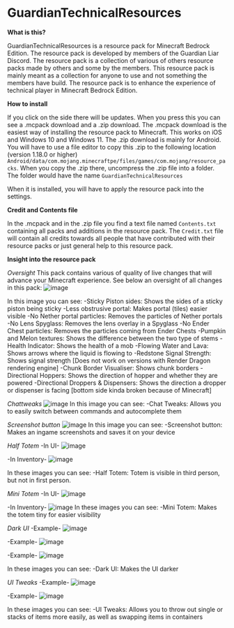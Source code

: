# GuardianTechnicalResources

**What is this?**

GuardianTechnicalResources is a resource pack for Minecraft Bedrock Edition. The resource pack is developed by members of the Guardian Liar Discord. The resource pack is a collection of various of others resource packs made by others and some by the members. This resource pack is mainly meant as a collection for anyone to use and not something the members have build. The resource pack is to enhance the experience of technical player in Minecraft Bedrock Edition.

**How to install**

If you click on the side there will be updates. When you press this you can see a .mcpack download and a .zip download. 
  The .mcpack download is the easiest way of installing the resource pack to Minecraft. This works on iOS and Windows 10 and Windows 11.
  The .zip download is mainly for Android. You will have to use a file editor to copy this .zip to the following location (version 1.18.0 or higher) `Android/data/com.mojang.minecraftpe/files/games/com.mojang/resource_packs`. When you copy the .zip there, uncompress the .zip file into a folder. The folder would have the name `GuardianTechnicalResources`
  
When it is installed, you will have to apply the resource pack into the settings.

**Credit and Contents file**

In the .mcpack and in the .zip file you find a text file named `Contents.txt` containing all packs and additions in the resource pack. The `Credit.txt` file will contain all credits towards all people that have contributed with their resource packs or just general help to this resource pack.

**Insight into the resource pack**

_Oversight_
This pack contains various of quality of live changes that will advance your Minecraft experience. See below an oversight of all changes in this pack:
![image](https://user-images.githubusercontent.com/80174370/155613490-4feb793e-25f8-4b09-822d-79f1e282d9e4.png)

In this image you can see:
-Sticky Piston sides: Shows the sides of a sticky piston being sticky
-Less obstrusive portal: Makes portal (tiles) easier visible
-No Nether portal particles: Removes the particles of Nether portals
-No Lens Spyglass: Removes the lens overlay in a Spyglass
-No Ender Chest particles: Removes the particles coming from Ender Chests
-Pumpkin and Melon textures: Shows the difference between the two type of stems
-Health Indicator: Shows the health of a mob
-Flowing Water and Lava: Shows arrows where the liquid is flowing to
-Redstone Signal Strength: Shows signal strength [Does not work on versions with Render Dragon rendering engine] 
-Chunk Border Visualiser: Shows chunk borders
-Directional Hoppers: Shows the direction of hopper and whether they are powered
-Directional Droppers & Dispensers: Shows the direction a dropper or dispenser is facing [bottom side kinda broken because of Minecraft]

_Chattweaks_
![image](https://user-images.githubusercontent.com/80174370/155613853-b76b9abe-884d-42a9-89d2-97b45dd37338.png)
In this image you can see:
-Chat Tweaks: Allows you to easily switch between commands and autocomplete them

_Screenshot button_
![image](https://user-images.githubusercontent.com/80174370/155613815-b92bd79c-6316-4a0b-9d64-c0b4577063e2.png)
In this image you can see:
-Screenshot button: Makes an ingame screenshots and saves it on your device

_Half Totem_
-In UI-
![image](https://user-images.githubusercontent.com/80174370/155614643-57c0df4d-2aa2-422f-8616-95b268aab9c4.png)

-In Inventory-
![image](https://user-images.githubusercontent.com/80174370/155614583-1b7e099b-ee1b-4ab0-9a77-d4ed679d5bed.png)

In these images you can see:
-Half Totem: Totem is visible in third person, but not in first person.

_Mini Totem_
-In UI-
![image](https://user-images.githubusercontent.com/80174370/155614073-303d9e2a-547d-4f79-b1a1-96711d4ee16d.png)

-In Inventory-
![image](https://user-images.githubusercontent.com/80174370/155614027-9fc894e8-db56-4c21-a852-88ddc76de84c.png)
In these images you can see:
-Mini Totem: Makes the totem tiny for easier visibility

_Dark UI_
-Example-
![image](https://user-images.githubusercontent.com/80174370/155615885-b7a34cd5-a3b4-46df-810d-d9ebdd2136c7.png)

-Example-
![image](https://user-images.githubusercontent.com/80174370/155615982-c8e5c6ef-aa2d-43f3-bfbb-f0ff0fb0d45c.png)

-Example-
![image](https://user-images.githubusercontent.com/80174370/155616007-c7d4bd90-9a28-4e8c-953b-b73b39b14050.png)

In these images you can see:
-Dark UI: Makes the UI darker

_UI Tweaks_
-Example-
![image](https://user-images.githubusercontent.com/80174370/155615663-668bae33-58cc-43a5-9ccc-fa602ad857a8.png)

-Example-
![image](https://user-images.githubusercontent.com/80174370/155615567-581be576-5319-44b0-9adc-6464e209532a.png)

In these images you can see:
-UI Tweaks: Allows you to throw out single or stacks of items more easily, as well as swapping items in containers



